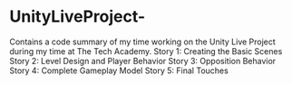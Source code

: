 # UnityLiveProject-
Contains a code summary of my time working on the Unity Live Project during my time at The Tech Academy.
Story 1: Creating the Basic Scenes
Story 2: Level Design and Player Behavior
Story 3: Opposition Behavior
Story 4: Complete Gameplay Model
Story 5: Final Touches
